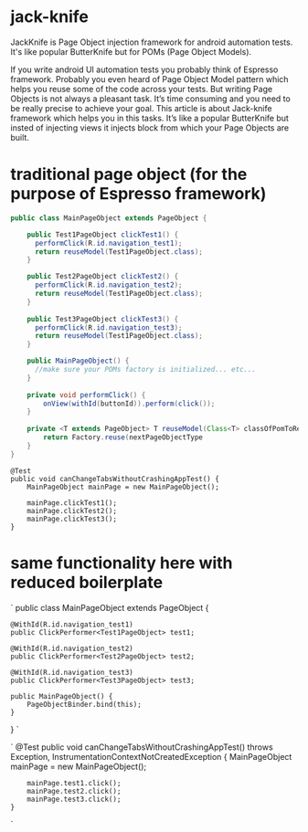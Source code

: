 # jack-knife
JackKnife is Page Object injection framework for android automation tests. It's like popular ButterKnife but for POMs (Page Object Models).

If you write android UI automation tests you probably think of Espresso framework. Probably you even heard of Page Object Model pattern which helps you reuse some of the code across your tests. But writing Page Objects is not always a pleasant task. It’s time consuming and you need to be really precise to achieve your goal. This article is about Jack-knife framework which helps you in this tasks. It’s like a popular ButterKnife but insted of injecting views it injects block from which your Page Objects are built.

# traditional page object (for the purpose of Espresso framework)
```java
public class MainPageObject extends PageObject {

    public Test1PageObject clickTest1() {
      performClick(R.id.navigation_test1);
      return reuseModel(Test1PageObject.class);
    }

    public Test2PageObject clickTest2() {
      performClick(R.id.navigation_test2);
      return reuseModel(Test1PageObject.class);
    }
    
    public Test3PageObject clickTest3() {
      performClick(R.id.navigation_test3);
      return reuseModel(Test1PageObject.class);
    }

    public MainPageObject() {
      //make sure your POMs factory is initialized... etc...
    }
    
    private void performClick() {
        onView(withId(buttonId)).perform(click());
    }
    
    private <T extends PageObject> T reuseModel(Class<T> classOfPomToReuse) {
        return Factory.reuse(nextPageObjectType
    }
}
```

    @Test
    public void canChangeTabsWithoutCrashingAppTest() {
        MainPageObject mainPage = new MainPageObject();

        mainPage.clickTest1();
        mainPage.clickTest2();
        mainPage.clickTest3();
    }

# same functionality here with reduced boilerplate
`
public class MainPageObject extends PageObject {

    @WithId(R.id.navigation_test1)
    public ClickPerformer<Test1PageObject> test1;

    @WithId(R.id.navigation_test2)
    public ClickPerformer<Test2PageObject> test2;

    @WithId(R.id.navigation_test3)
    public ClickPerformer<Test3PageObject> test3;

    public MainPageObject() {
        PageObjectBinder.bind(this);
    }
}
`



`
    @Test
    public void canChangeTabsWithoutCrashingAppTest() throws Exception, InstrumentationContextNotCreatedException {
        MainPageObject mainPage = new MainPageObject();

        mainPage.test1.click();
        mainPage.test2.click();
        mainPage.test3.click();
    }
`
